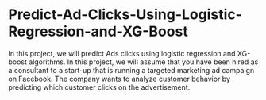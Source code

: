 # Predict-Ad-Clicks-Using-Logistic-Regression-and-XG-Boost
In this project, we will predict Ads clicks using logistic regression and XG-boost algorithms. In this project, we will assume that you have been hired as a consultant to a start-up that is running a targeted marketing ad campaign on Facebook. The company wants to analyze customer behavior by predicting which customer clicks on the advertisement.
